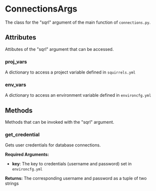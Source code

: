 # ConnectionsArgs

The class for the "sqrl" argument of the main function of `connections.py`.

## Attributes

Attibutes of the "sqrl" argument that can be accessed.

### proj_vars

A dictionary to access a project variable defined in `squirrels.yml`

### env_vars

A dictionary to access an environment variable defined in `environcfg.yml`

## Methods

Methods that can be invoked with the "sqrl" argument.

### get_credential

Gets user credentials for database connections.

**Required Arguments:**

- **key**: The key to credentials (username and password) set in `environcfg.yml`

**Returns:** The corresponding username and password as a tuple of two strings
